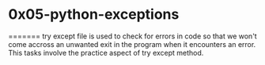 # 0x05-python-exceptions
=======
try except file is used to check for errors in code so that we won't come accross an unwanted exit in the program when it encounters an error.
This tasks involve the practice aspect of try except method.

